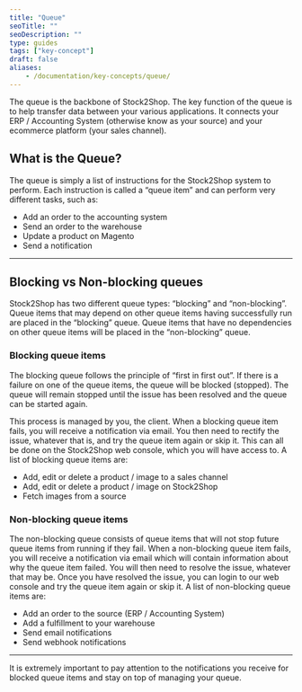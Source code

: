 ```yaml
---
title: "Queue"
seoTitle: ""
seoDescription: ""
type: guides
tags: ["key-concept"]
draft: false
aliases:
    - /documentation/key-concepts/queue/
---
```


The queue is the backbone of Stock2Shop. The key function of the queue is to help transfer data between your various applications. 
It connects your ERP / Accounting System (otherwise know as your source) and your ecommerce platform (your sales channel).

## What is the Queue? 
The queue is simply a list of instructions for the Stock2Shop system to perform. 
Each instruction is called a “queue item” and can perform very different tasks, such as:

- Add an order to the accounting system
- Send an order to the warehouse
- Update a product on Magento
- Send a notification

---

## Blocking vs Non-blocking queues
Stock2Shop has two different queue types: “blocking” and “non-blocking”. 
Queue items that may depend on other queue items having successfully run are placed in the “blocking” queue. 
Queue items that have no dependencies on other queue items will be placed in the “non-blocking” queue.

### Blocking queue items
The blocking queue follows the principle of “first in first out”. If there is a failure on one of the queue items, the queue will be blocked (stopped). 
The queue will remain stopped until the issue has been resolved and the queue can be started again. 

This process is managed by you, the client. When a blocking queue item fails, you will receive a notification via email. 
You then need to rectify the issue, whatever that is, and try the queue item again or skip it. 
This can all be done on the Stock2Shop web console, which you will have access to. A list of blocking queue items are:

- Add, edit or delete a product / image to a sales channel
- Add, edit or delete a product / image on Stock2Shop
- Fetch images from a source

### Non-blocking queue items
The non-blocking queue consists of queue items that will not stop future queue items from running if they fail. 
When a non-blocking queue item fails, you will receive a notification via email which will contain information about why the queue item failed. You will then need to resolve the issue, whatever that may be. 
Once you have resolved the issue, you can login to our web console and try the queue item again or skip it. A list of non-blocking queue items are:

- Add an order to the source (ERP / Accounting System)
- Add a fulfillment to your warehouse
- Send email notifications
- Send webhook notifications

---

It is extremely important to pay attention to the notifications you receive for blocked queue items and stay on top of managing your queue.